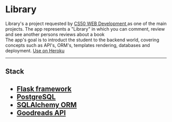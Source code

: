 <h1> Library </h1>

Library's a project requested by <a href="https://cs50.harvard.edu/web/"> CS50 WEB Development </a> as one of the main projects. The app represents a "Library" in which you can comment, review and see another persons reviews about a book <br>
The app's goal is to introduct the student to the backend world, covering concepts such as API's, ORM's, templates rendering, databases and deployment.
<a href="https://you-sayit.herokuapp.com/"> Use on Heroku </a>
<hr>
<h2> Stack <h2>
<ul>
  <li> <a href="https://flask.palletsprojects.com/en/1.1.x/"> Flask framework </a> </li>
  <li> <a href="https://www.postgresql.org/"> PostgreSQL </a> </li>
  <li> <a href="https://www.sqlalchemy.org/"> SQLAlchemy ORM </a> </li>
  <li> <a href="https://www.goodreads.com/api"> Goodreads API </a> </li>
 </ul>
